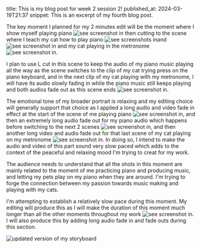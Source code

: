
title: This is my blog post for week 2 session 2!
published_at: 2024-03-19T21:37
snippet: This is an excerpt of my fourth blog post.

The key moment I planned for my 2 minutes edit will be the moment where I show myself playing piano ![see screenshot in](/w01s1/piano.png) then cutting to the scene where I teach my cat how to play piano ![see screenshots in](/w01s1/catplayspiano.png)and ![see screenshot in](/w01s1/catplayspianonext.png) and my cat playing in the metronome ![see screenshot in](/w01s1/piano.png).

I plan to use L cut in this scene to keep the audio of my piano music playing all the way as the scene switches to the clip of my cat trying press on the piano keyboard, and in the next clip of my cat playing with my metronome, I will have its audio slowly fading in while the piano music still keeps playing and both audios fade out as this scene ends ![see screenshot in](/w01s1/Lcut.png).

The emotional tone of my broader portrait is relaxing and my editing choice will generally support that choice as I applied a long audio and video fade in effect at the start of the scene of me playing piano ![see screenshot in](/w01s1/audiofadeinlong.png), and then an extremely long audio fade out for my piano audio which happens before switching to the next 2 scenes ![see screenshot in](/w01s1/audiofadeout.png), and then another long video and audio fade out for that last scene of my cat playing on my metronome ![see screenshot in](/w01s1/catmetronome.png). In doing so, I intend to make the audio and video of this part sound very slow paced which adds to the context of the peaceful and relaxing mood I'm trying to creat for my work.

The audience needs to understand that all the shots in this moment are mainly related to the moment of me practicing piano and producing music, and letting my pets play on my piano when they are around. I'm trying to forge the connection between my passion towards music making and playing with my cats.

I'm attempting to establish a relatively slow pace during this moment. My editing will produce this as I will make the duration of this moment much longer than all the other moments throughout my work ![see screenshot in](/w01s1/long.png). I will also produce this by adding long audio fade in and fade outs during this section.

![updated version of my storyboard](/w01s1/storyboard_final_sonic.png)
